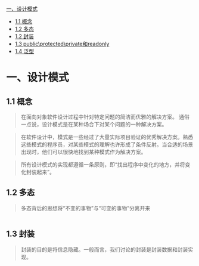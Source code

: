 [一、设计模式](#一、设计模式)
- [1.1 概念](#11-概念)
- [1.2 多态 ](#12-多态 )
- [1.2 封装 ](#12-封装 )
- [1.3 public\protected\private和readonly](#13-public\protected\private和readonly)
- [1.4 泛型](#14-泛型)

# 一、设计模式

## 1.1 概念
  >在面向对象软件设计过程中针对特定问题的简洁而优雅的解决方案。
  >通俗一点说，设计模式是在某种场合下对某个问题的一种解决方案。

  >在软件设计中，模式是一些经过了大量实际项目验证的优秀解决方案。熟悉这些模式的程序员，对某些模式的理解也许形成了条件反射。当合适的场景出现时，他们可以很快地找到某种模式作为解决方案。

  >所有设计模式的实现都遵循一条原则，即“找出程序中变化的地方，并将变化封装起来”。

## 1.2 多态
>多态背后的思想将“不变的事物”与“可变的事物”分离开来
```js

```
## 1.3 封装
>封装的目的是将信息隐藏。一般而言，我们讨论的封装是封装数据和封装实现。
```js

```
## 

